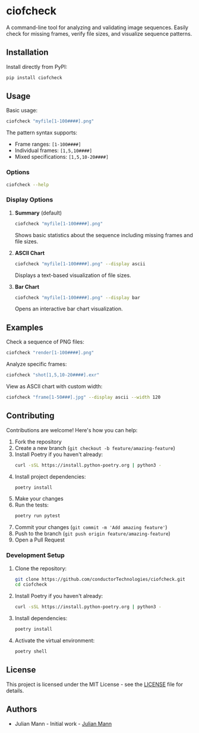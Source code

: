 # ciofcheck

A command-line tool for analyzing and validating image sequences. Easily check for missing frames, verify file sizes, and visualize sequence patterns.

## Installation

Install directly from PyPI:
```bash
pip install ciofcheck
```

## Usage

Basic usage:
```bash
ciofcheck "myfile[1-100####].png"
```

The pattern syntax supports:
- Frame ranges: `[1-100####]`
- Individual frames: `[1,5,10####]`
- Mixed specifications: `[1,5,10-20####]`

### Options

```bash
ciofcheck --help
```

### Display Options

1. **Summary** (default)
   ```bash
   ciofcheck "myfile[1-100####].png"
   ```
   Shows basic statistics about the sequence including missing frames and file sizes.

2. **ASCII Chart**
   ```bash
   ciofcheck "myfile[1-100####].png" --display ascii
   ```
   Displays a text-based visualization of file sizes.

3. **Bar Chart**
   ```bash
   ciofcheck "myfile[1-100####].png" --display bar
   ```
   Opens an interactive bar chart visualization.

## Examples

Check a sequence of PNG files:
```bash
ciofcheck "render[1-100####].png"
```

Analyze specific frames:
```bash
ciofcheck "shot[1,5,10-20####].exr"
```

View as ASCII chart with custom width:
```bash
ciofcheck "frame[1-50###].jpg" --display ascii --width 120
```

## Contributing

Contributions are welcome! Here's how you can help:

1. Fork the repository
2. Create a new branch (`git checkout -b feature/amazing-feature`)
3. Install Poetry if you haven't already:
   ```bash
   curl -sSL https://install.python-poetry.org | python3 -
   ```
4. Install project dependencies:
   ```bash
   poetry install
   ```
5. Make your changes
6. Run the tests:
   ```bash
   poetry run pytest
   ```
7. Commit your changes (`git commit -m 'Add amazing feature'`)
8. Push to the branch (`git push origin feature/amazing-feature`)
9. Open a Pull Request

### Development Setup

1. Clone the repository:
   ```bash
   git clone https://github.com/conductorTechnologies/ciofcheck.git
   cd ciofcheck
   ```

2. Install Poetry if you haven't already:
   ```bash
   curl -sSL https://install.python-poetry.org | python3 -
   ```

3. Install dependencies:
   ```bash
   poetry install
   ```

4. Activate the virtual environment:
   ```bash
   poetry shell
   ```

## License

This project is licensed under the MIT License - see the [LICENSE](LICENSE) file for details.

## Authors

- Julian Mann - Initial work - [Julian Mann](https://github.com/hoolymama)

